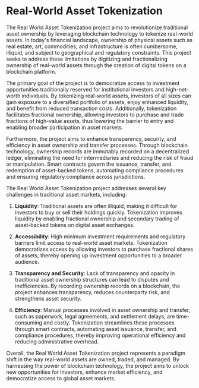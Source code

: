 # Real-World Asset Tokenization

The Real World Asset Tokenization project aims to revolutionize traditional asset ownership by leveraging blockchain technology to tokenize real-world assets. In today's financial landscape, ownership of physical assets such as real estate, art, commodities, and infrastructure is often cumbersome, illiquid, and subject to geographical and regulatory constraints. This project seeks to address these limitations by digitizing and fractionalizing ownership of real-world assets through the creation of digital tokens on a blockchain platform.

The primary goal of the project is to democratize access to investment opportunities traditionally reserved for institutional investors and high-net-worth individuals. By tokenizing real-world assets, investors of all sizes can gain exposure to a diversified portfolio of assets, enjoy enhanced liquidity, and benefit from reduced transaction costs. Additionally, tokenization facilitates fractional ownership, allowing investors to purchase and trade fractions of high-value assets, thus lowering the barrier to entry and enabling broader participation in asset markets.

Furthermore, the project aims to enhance transparency, security, and efficiency in asset ownership and transfer processes. Through blockchain technology, ownership records are immutably recorded on a decentralized ledger, eliminating the need for intermediaries and reducing the risk of fraud or manipulation. Smart contracts govern the issuance, transfer, and redemption of asset-backed tokens, automating compliance procedures and ensuring regulatory compliance across jurisdictions.

The Real World Asset Tokenization project addresses several key challenges in traditional asset markets, including:

1. **Liquidity**: Traditional assets are often illiquid, making it difficult for investors to buy or sell their holdings quickly. Tokenization improves liquidity by enabling fractional ownership and secondary trading of asset-backed tokens on digital asset exchanges.

2. **Accessibility**: High minimum investment requirements and regulatory barriers limit access to real-world asset markets. Tokenization democratizes access by allowing investors to purchase fractional shares of assets, thereby opening up investment opportunities to a broader audience.

3. **Transparency and Security**: Lack of transparency and opacity in traditional asset ownership structures can lead to disputes and inefficiencies. By recording ownership records on a blockchain, the project enhances transparency, reduces counterparty risk, and strengthens asset security.

4. **Efficiency**: Manual processes involved in asset ownership and transfer, such as paperwork, legal agreements, and settlement delays, are time-consuming and costly. Tokenization streamlines these processes through smart contracts, automating asset issuance, transfer, and compliance procedures, thereby improving operational efficiency and reducing administrative overhead.

Overall, the Real World Asset Tokenization project represents a paradigm shift in the way real-world assets are owned, traded, and managed. By harnessing the power of blockchain technology, the project aims to unlock new opportunities for investors, enhance market efficiency, and democratize access to global asset markets.
